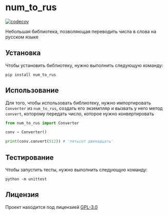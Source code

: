 # num\_to\_rus

[![codecov](https://codecov.io/gh/artemowkin/num_to_rus/branch/main/graph/badge.svg?token=UO7R3HM5FH)](https://codecov.io/gh/artemowkin/num_to_rus)

Небольшая библиотека, позволяющая переводить числа в слова на русском
языке

## Установка

Чтобы установить библиотеку, нужно выполнить следующую команду:

```
pip install num_to_rus
```

## Использование

Для того, чтобы использовать библиотеку, нужно импортировать
`Converter` из `num_to_rus`, создать его экземпляр и вызвать
у него метод `convert`, которому передать число, которое нужно конвертировать

```python
from num_to_rus import Converter

conv = Converter()

print(conv.convert(512)) # 'пятьсот двенадцать'
```

## Тестирование

Чтобы запустить тесты, нужно выполнить следующую команду:

```
python -m unittest
```

## Лицензия

Проект находится под лицензией [GPL-3.0](LICENSE.txt)

